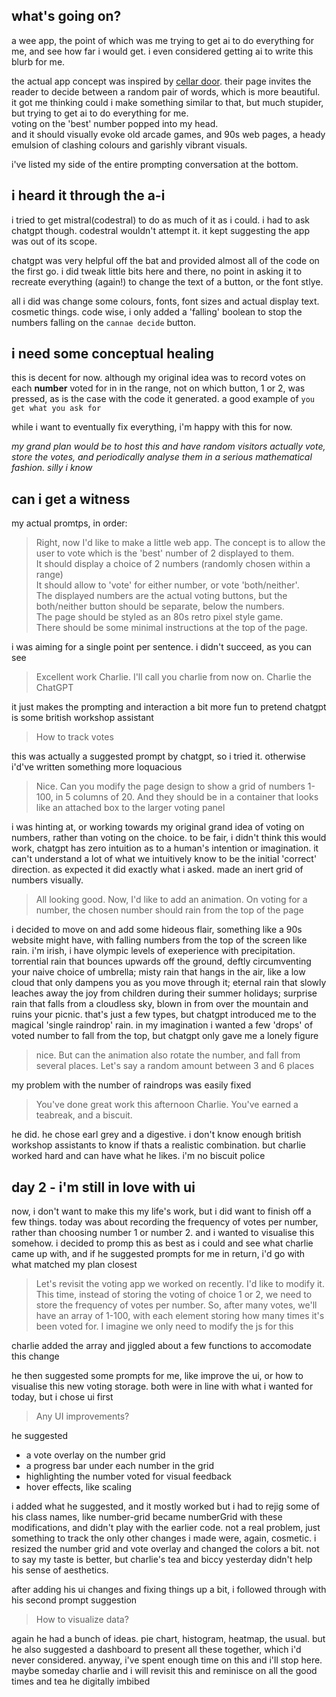 ## what's going on?
a wee app, the point of which was me trying to get ai to do everything for me, and see how far i would get.
i even considered getting ai to write this blurb for me.

the actual app concept was inspired by [cellar door](https://logos.substack.com/p/cellar-door). their page invites the reader to decide between a random pair of words, which is more beautiful.  
it got me thinking could i make something similar to that, but much stupider, but trying to get ai to do everything for me.  
voting on the 'best' number popped into my head.  
and it should visually evoke old arcade games, and 90s web pages, a heady emulsion of clashing colours and garishly vibrant visuals.

i've listed my side of the entire prompting conversation at the bottom.

## i heard it through the a-i
i tried to get mistral(codestral) to do as much of it as i could. i had to ask chatgpt though. codestral wouldn't attempt it. it kept suggesting the app was out of its scope.

chatgpt was very helpful off the bat and provided almost all of the code on the first go. i did tweak little bits here and there, no point in asking it to recreate everything (again!) to change the text of a button, or the font stlye.

all i did was change some colours, fonts, font sizes and actual display text. cosmetic things.
code wise, i only added a 'falling' boolean to stop the numbers falling on the `cannae decide` button.

## i need some conceptual healing
this is decent for now. although my original idea was to record votes on each **number** voted for in in the range, not on which button, 1 or 2, was pressed, as is the case with the code it generated. a good example of `you get what you ask for`

while i want to eventually fix everything, i'm happy with this for now.

*my grand plan would be to host this and have random visitors actually vote, store the votes, and periodically analyse them in a serious mathematical fashion. silly i know*

## can i get a witness
my actual promtps, in order:

>Right, now I'd like to make a little web app.
The concept is to allow the user to vote which is the 'best' number of 2 displayed to them.  
It should display a choice of 2 numbers (randomly chosen within a range)  
It should allow to 'vote' for either number, or vote 'both/neither'.  
The displayed numbers are the actual voting buttons, but the both/neither button should be separate, below the numbers.  
The page should be styled as an 80s retro pixel style game.  
There should be some minimal instructions at the top of the page.

i was aiming for a single point per sentence. i didn't succeed, as you can see

>Excellent work Charlie. I'll call you charlie from now on. Charlie the ChatGPT

it just makes the prompting and interaction a bit more fun to pretend chatgpt is some british workshop assistant

>How to track votes

this was actually a suggested prompt by chatgpt, so i tried it. otherwise i'd've written something more loquacious

>Nice. Can you modify the page design to show a grid of numbers 1-100, in 5 columns of 20.
And they should be in a container that looks like an attached box to the larger voting panel

i was hinting at, or working towards my original grand idea of voting on numbers, rather than voting on the choice. to be fair, i didn't think this would work, chatgpt has zero intuition as to a human's intention or imagination. it can't understand a lot of what we intuitively know to be the initial 'correct' direction. as expected it did exactly what i asked. made an inert grid of numbers visually.

>All looking good. Now, I'd like to add an animation. On voting for a number, the chosen number should rain from the top of the page

i decided to move on and add some hideous flair, something like a 90s website might have, with falling numbers from the top of the screen like rain.
i'm irish, i have olympic levels of exeperience with precipitation. torrential rain that bounces upwards off the ground, deftly circumventing your naive choice of umbrella; misty rain that hangs in the air, like a low cloud that only dampens you as you move through it; eternal rain that slowly leaches away the joy from children during their summer holidays; surprise rain that falls from a cloudless sky, blown in from over the mountain and ruins your picnic. that's just a few types, but chatgpt introduced me to the magical 'single raindrop' rain. in my imagination i wanted a few 'drops' of voted number to fall from the top, but chatgpt only gave me a lonely figure

>nice. But can the animation also rotate the number, and fall from several places. Let's say a random amount between 3 and 6 places

my problem with the number of raindrops was easily fixed

>You've done great work this afternoon Charlie. You've earned a teabreak, and a biscuit.

he did. he chose earl grey and a digestive. i don't know enough british workshop assistants to know if thats a realistic combination. but charlie worked hard and can have what he likes. i'm no biscuit police

## day 2 - i'm still in love with ui

now, i don't want to make this my life's work, but i did want to finish off a few things.
today was about recording the frequency of votes per number, rather than choosing number 1 or number 2.
and i wanted to visualise this somehow. 
i decided to promp this as best as i could and see what charlie came up with, and if he suggested prompts for me in return, i'd go with what matched my plan closest

>Let's revisit the voting app we worked on recently. I'd like to modify it.
This time, instead of storing the voting of choice 1 or 2, we need to store the frequency of votes per number. So, after many votes, we'll have an array of 1-100, with each element storing how many times it's been voted for. I imagine we only need to modify the js for this

charlie added the array and jiggled about a few functions to accomodate this change

he then suggested some prompts for me, like improve the ui, or how to visualise this new voting storage. both were in line with what i wanted for today, but i chose ui first

>Any UI improvements?

he suggested 
+ a vote overlay on the number grid
+ a progress bar under each number in the grid
+ highlighting the number voted for visual feedback
+ hover effects, like scaling

i added what he suggested, and it mostly worked but i had to rejig some of his class names, like number-grid became numberGrid with these modifications, and didn't play with the earlier code. not a real problem, just something to track
the only other changes i made were, again, cosmetic. i resized the number grid and vote overlay and changed the colors a bit. not to say my taste is better, but charlie's tea and biccy yesterday didn't help his sense of aesthetics.

after adding his ui changes and fixing things up a bit, i followed through with his second prompt suggestion

>How to visualize data?

again he had a bunch of ideas. pie chart, histogram, heatmap, the usual. but he also suggested a dashboard to present all these together, which i'd never considered. anyway, i've spent enough time on this and i'll stop here. maybe someday charlie and i will revisit this and reminisce on all the good times and tea he digitally imbibed